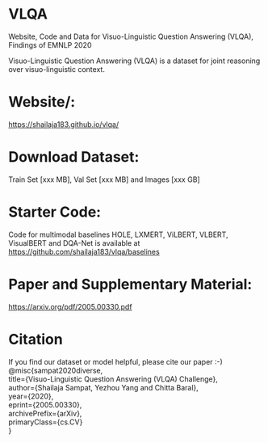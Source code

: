 # VLQA
Website, Code and Data for Visuo-Linguistic Question Answering (VLQA), Findings of EMNLP 2020

Visuo-Linguistic Question Answering (VLQA) is a dataset for joint reasoning over visuo-linguistic context.

# Website/: 
https://shailaja183.github.io/vlqa/

# Download Dataset: 
Train Set [xxx MB], Val Set [xxx MB] and Images [xxx GB]

# Starter Code: 
Code for multimodal baselines HOLE, LXMERT, ViLBERT, VLBERT, VisualBERT and DQA-Net is available at
https://github.com/shailaja183/vlqa/baselines

# Paper and Supplementary Material:
https://arxiv.org/pdf/2005.00330.pdf

# Citation
If you find our dataset or model helpful, please cite our paper :-)<br/>
@misc{sampat2020diverse,<br/>
title={Visuo-Linguistic Question Answering (VLQA) Challenge},<br/>
author={Shailaja Sampat, Yezhou Yang and Chitta Baral},<br/>
year={2020},<br/>
eprint={2005.00330},<br/>
archivePrefix={arXiv},<br/>
primaryClass={cs.CV}<br/>
}
